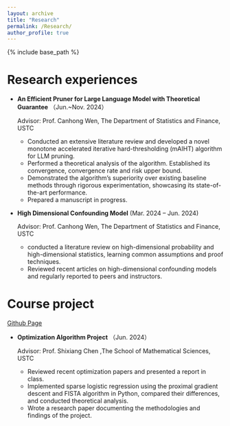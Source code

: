 ```yaml
---
layout: archive
title: "Research"
permalink: /Research/
author_profile: true
---
```


{% include base_path %}

Research experiences
======
* **An Efficient Pruner for Large Language Model with Theoretical Guarantee** （Jun.~Nov. 2024）

  Advisor: Prof. Canhong Wen, The Department of Statistics and Finance, USTC
  * Conducted an extensive literature review and developed a novel monotone accelerated iterative hard-thresholding
(mAIHT) algorithm for LLM pruning.
  * Performed a theoretical analysis of the algorithm. Established its convergence, convergence rate and risk upper bound.
  * Demonstrated the algorithm’s superiority over existing baseline methods through rigorous experimentation, showcasing its state-of-the-art performance.
  * Prepared a manuscript in progress.

* **High Dimensional Confounding Model** (Mar. 2024 – Jun. 2024)

  Advisor: Prof. Canhong Wen, The Department of Statistics and Finance, USTC 
  * conducted a literature review on high-dimensional probability and high-dimensional statistics, learning common assumptions and proof techniques.
  * Reviewed recent articles on high-dimensional confounding models and regularly reported to peers and instructors.
  
Course project
======
[Github Page](https://github.com/zuoooooooo/Courses)
* **Optimization Algorithm Project** （Jun. 2024）

  Advisor: Prof. Shixiang Chen ,The School of Mathematical Sciences, USTC
  * Reviewed recent optimization papers and presented a report in class.
  * Implemented sparse logistic regression using the proximal gradient descent and FISTA algorithm in Python, compared their differences, and conducted theoretical analysis.
  * Wrote a research paper documenting the methodologies and findings of the project.
 



